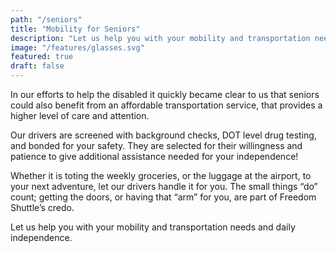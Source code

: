 ```yaml
---
path: "/seniors"
title: "Mobility for Seniors"
description: "Let us help you with your mobility and transportation needs."
image: "/features/glasses.svg"
featured: true
draft: false
---
```


In our efforts to help the disabled it quickly became clear to us that seniors could also benefit from an affordable transportation service, that provides a higher level of care and attention.

Our drivers are screened with background checks, DOT level drug testing, and bonded for your safety. They are selected for their willingness and patience to give additional assistance needed for your independence!

Whether it is toting the weekly groceries, or the luggage at the airport, to your next adventure, let our drivers handle it for you. The small things “do” count; getting the doors, or having that “arm” for you, are part of Freedom Shuttle’s credo.

Let us help you with your mobility and transportation needs and daily independence.
